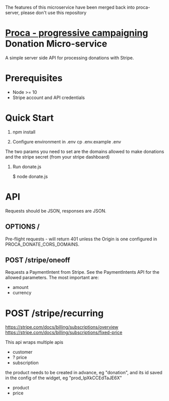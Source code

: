 The features of this microservice have been merged back into proca-server, please don't use this repository

# [Proca - progressive campaigning](https://proca.foundation) Donation Micro-service

A simple server side API for processing donations with Stripe.

# Prerequisites

-   Node >= 10
-   Stripe account and API credentials

# Quick Start

1. npm install

1. Configure environment in .env
  cp .env.example .env

The two params you need to set are the domains allowed to make donations and the stripe secret (from your stripe dashboard)

1. Run donate.js

    $ node donate.js

# API

Requests should be JSON, responses are JSON.

## OPTIONS /

Pre-flight requests - will return 401 unless the Origin is one configured in PROCA_DONATE_CORS_DOMAINS.

## POST /stripe/oneoff

Requests a PaymentIntent from Stripe. See the PaymentIntents API for the
allowed parameters. The most important are:

 - amount
 - currency

# POST /stripe/recurring

https://stripe.com/docs/billing/subscriptions/overview
https://stripe.com/docs/billing/subscriptions/fixed-price

This api wraps multiple apis
- customer
- ? price
- subscription

the product needs to be created in advance, eg "donation", and its id saved in the config of the widget, eg "prod_IpXkCCEdTaJE6X"

- product
- price 
